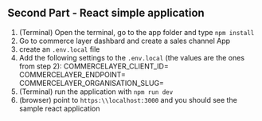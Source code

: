 ## Second Part - React simple application
1. (Terminal) Open the terminal, go to the app folder and type `npm install`
2. Go to commerce layer dashbard and create a sales channel App
2. create an `.env.local` file
3. Add the following settings to the `.env.local` (the values are the ones from step 2):
    COMMERCELAYER_CLIENT_ID=<your client id>
    COMMERCELAYER_ENDPOINT=<your org endpoint>
    COMMERCELAYER_ORGANISATION_SLUG=<your organisation slug>
4. (Terminal) run the application with `npm run dev`
5. (browser) point to `https:\\localhost:3000` and you should see the sample react application
